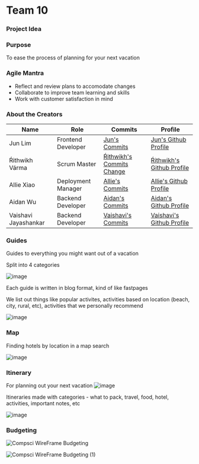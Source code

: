 # Team 10 

### Project Idea

### Purpose
To ease the process of planning for your next vacation

### Agile Mantra
- Reflect and review plans to accomodate changes
- Collaborate to improve team learning and skills
- Work with customer satisfaction in mind

### About the Creators

| Name | Role | Commits | Profile |
| --- | --- | --- | --- |
| Jun Lim | Frontend Developer | [Jun's Commits](https://github.com/guapbeast/team10/commits?author=peacekeeper6) | [Jun's Github Profile](https://github.com/peacekeeper6) |
| Ŕithwikh Várma | Scrum Master | [Ŕithwikh's Commits Change](https://github.com/guapbeast/team10/commits?author=guapbeast) | [Ŕithwikh's Github Profile](https://github.com/guapbeast) |
| Allie Xiao | Deployment Manager | [Allie's Commits](https://github.com/guapbeast/team10/commits?author=xiaoa0) | [Allie's Github Profile](https://github.com/xiaoa0) |
| Aidan Wu | Backend Developer | [Aidan's Commits](https://github.com/guapbeast/team10/commits?author=aidanywu) | [Aidan's Github Profile](https://github.com/aidanywu) |
| Vaishavi Jayashankar | Backend Developer | [Vaishavi's Commits](https://github.com/guapbeast/team10/commits?author=aidanywu) | [Vaishavi's Github Profile](https://github.com/aidanywu) |


### Guides
Guides to everything you might want out of a vacation

Split into 4 categories

![image](https://user-images.githubusercontent.com/87632049/213338186-876cabbe-9d56-4a0d-b05a-ddea4eb287fd.png)

Each guide is written in blog format, kind of like fastpages 

We list out things like popular activites, activities based on location (beach, city, rural, etc), activities that we personally recommend

![image](https://user-images.githubusercontent.com/87632049/213387151-bdfb0f55-c68c-438a-ac66-c000ca2ff2a5.png)


### Map 
Finding hotels by location in a map search

![image](https://user-images.githubusercontent.com/87632049/213259966-f6930bc8-300f-4c13-a8bb-38b56075df26.png)


### Itinerary 
For planning out your next vacation
![image](https://user-images.githubusercontent.com/87632049/213376031-5a649cb4-6607-40f3-b1dc-efca48842630.png)

Itineraries made with categories - what to pack, travel, food, hotel, activities, important notes, etc

![image](https://user-images.githubusercontent.com/87632049/213389140-13195327-295b-4ae4-83ea-3f3eb4e0f0a5.png)

### Budgeting

![Compsci WireFrame Budgeting](https://user-images.githubusercontent.com/86858869/213388315-8b621157-3e3a-4d4f-b4a4-377f07aae13b.jpg)


![Compsci WireFrame Budgeting (1)](https://user-images.githubusercontent.com/86858869/213388266-cb844365-3d50-43a4-b266-2078a7eb19a8.jpg)
